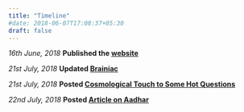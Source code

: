 ```yaml
---
title: "Timeline"
#date: 2018-06-07T17:08:37+05:30
draft: false
---
```


_16th June, 2018_ **Published the [website](http://e1ixir.netlify.com/ "E1ixir")**

_21st July, 2018_ **Updated [Brainiac](http://e1ixir.netlify.com/about/)**

_21st July, 2018_ **Posted [Cosmological Touch to Some Hot Questions](http://e1ixir.netlify.com/posts/cosmos/cos1/)**

_22nd July, 2018_ **Posted [Article on Aadhar](http://e1ixir.netlify.com/posts/aadhar/)**
